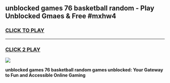 
## unblocked games 76 basketball random - Play Unblocked Gmaes & Free #mxhw4
<h3>
<a href="https://news.freeplayer.one?title=unblocked_games_76_basketball_random&ref=03M">CLICK TO PLAY</a></h3>
<hr>

<h3>
<a href="https://news.freeplayer.one?title=unblocked_games_76_basketball_random&ref=03M">CLICK 2 PLAY</a>
  
</h3>

<a href="https://news.freeplayer.one?title=unblocked_games_76_basketball_random&ref=03M"><img src="https://clearcache.store/games.png"></a>


**unblocked games 76 basketball random games unblocked: Your Gateway to Fun and Accessible Online Gaming**
